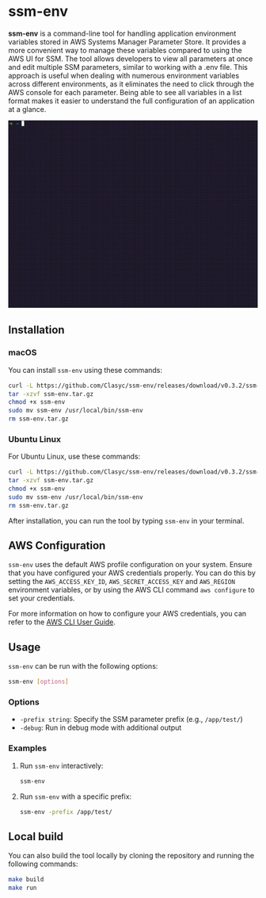 # ssm-env

**ssm-env** is a command-line tool for handling application environment variables stored in AWS Systems Manager 
Parameter Store. It provides a more convenient way to manage these variables compared to using the AWS UI for SSM. 
The tool allows developers to view all parameters at once and edit multiple SSM parameters, similar to working with
a .env file. This approach is useful when dealing with numerous environment variables across different environments,
as it eliminates the need to click through the AWS console for each parameter. Being able to see all variables in a 
list format makes it easier to understand the full configuration of an application at a glance.

![demo.gif](demo.gif)

## Installation

### macOS

You can install `ssm-env` using these commands:

```bash
curl -L https://github.com/Clasyc/ssm-env/releases/download/v0.3.2/ssm-env-v0.3.2-darwin-amd64.tar.gz -o ssm-env.tar.gz
tar -xzvf ssm-env.tar.gz
chmod +x ssm-env
sudo mv ssm-env /usr/local/bin/ssm-env
rm ssm-env.tar.gz
```

### Ubuntu Linux

For Ubuntu Linux, use these commands:

```bash
curl -L https://github.com/Clasyc/ssm-env/releases/download/v0.3.2/ssm-env-v0.3.2-linux-amd64.tar.gz -o ssm-env.tar.gz
tar -xzvf ssm-env.tar.gz
chmod +x ssm-env
sudo mv ssm-env /usr/local/bin/ssm-env
rm ssm-env.tar.gz
```

After installation, you can run the tool by typing `ssm-env` in your terminal.

## AWS Configuration

`ssm-env` uses the default AWS profile configuration on your system. Ensure that you have configured your AWS 
credentials properly. You can do this by setting the `AWS_ACCESS_KEY_ID`, `AWS_SECRET_ACCESS_KEY` and `AWS_REGION` environment variables, or by using the AWS CLI command `aws configure` to set your credentials.

For more information on how to configure your AWS credentials, you can refer to the [AWS CLI User Guide](https://docs.aws.amazon.com/cli/latest/userguide/cli-configure-files.html).

## Usage

`ssm-env` can be run with the following options:

```bash
ssm-env [options]
```

### Options

- `-prefix string`: Specify the SSM parameter prefix (e.g., `/app/test/`)
- `-debug`: Run in debug mode with additional output

### Examples

1. Run `ssm-env` interactively:
   ```bash
   ssm-env
   ```

2. Run `ssm-env` with a specific prefix:
   ```bash
   ssm-env -prefix /app/test/
   ```
   
## Local build

You can also build the tool locally by cloning the repository and running the following commands:

```bash
make build
make run
```